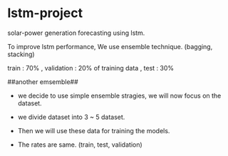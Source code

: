 # lstm-project


solar-power generation forecasting using lstm.

To improve lstm performance, We use ensemble technique. (bagging, stacking)

train : 70% , validation : 20% of training data , test : 30%

##another emsemble##

- we decide to use simple ensemble stragies, we will now focus on the dataset. 

- we divide dataset into 3 ~ 5 dataset. 

- Then we will use these data for training the models.

- The rates are same. (train, test, validation)


